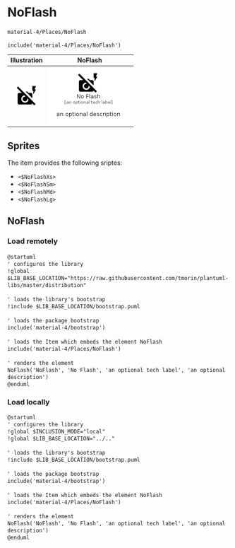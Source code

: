 # NoFlash


```text
material-4/Places/NoFlash
```

```text
include('material-4/Places/NoFlash')
```



| Illustration | NoFlash |
| :---: | :---: |
| ![illustration for Illustration](../../material-4/Places/NoFlash.png) | ![illustration for NoFlash](../../material-4/Places/NoFlash.Local.png) |



## Sprites
The item provides the following sriptes:

- `<$NoFlashXs>`
- `<$NoFlashSm>`
- `<$NoFlashMd>`
- `<$NoFlashLg>`





## NoFlash

### Load remotely
```plantuml
@startuml
' configures the library
!global $LIB_BASE_LOCATION="https://raw.githubusercontent.com/tmorin/plantuml-libs/master/distribution"

' loads the library's bootstrap
!include $LIB_BASE_LOCATION/bootstrap.puml

' loads the package bootstrap
include('material-4/bootstrap')

' loads the Item which embeds the element NoFlash
include('material-4/Places/NoFlash')

' renders the element
NoFlash('NoFlash', 'No Flash', 'an optional tech label', 'an optional description')
@enduml
```

### Load locally
```plantuml
@startuml
' configures the library
!global $INCLUSION_MODE="local"
!global $LIB_BASE_LOCATION="../.."

' loads the library's bootstrap
!include $LIB_BASE_LOCATION/bootstrap.puml

' loads the package bootstrap
include('material-4/bootstrap')

' loads the Item which embeds the element NoFlash
include('material-4/Places/NoFlash')

' renders the element
NoFlash('NoFlash', 'No Flash', 'an optional tech label', 'an optional description')
@enduml
```

